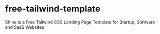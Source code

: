 # free-tailwind-template
Shine is a Free Tailwind CSS Landing Page Template for Startup, Software and SaaS Websites
